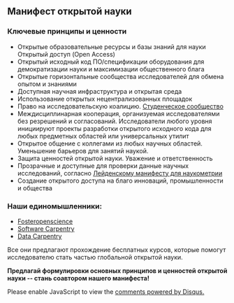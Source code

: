 <!-- ---
disqus: neadb
--- -->
## Манифест открытой науки

### Ключевые принципы и ценности

- Открытые образовательные ресурсы и базы знаний для науки Открытый доступ (Open Access)
- Открытый исходный код ПО/спецификации оборудования для демократизации науки и максимизации общественного блага
- Открытые горизонтальные сообщества исследователей для обмена опытом и знаниями
- Доступная научная инфраструктура и открытая среда
- Использование открытых нецентрализованных площадок
- Право на исследовательскую коалицию. [Студенческое сообщество](http://www.righttoresearch.org/)
- Междисциплинарная кооперация, организуемая исследователями без резрешений и согласований. Исследователи любого уровня инициируют проекты разработки открытого исходного кода для любых предметных областей или универсальных утилит
- Открытое общение с коллегами из любых научных областей. Уменьшение барьеров для занятий наукой.
- Защита ценностей открытой науки. Уважение и ответственность
- Прозрачные и доступные для проверки данные научных исследований, согласно [Лейденскому манифесту для наукометрии](https://www.nature.com/articles/520429a)
- Создание открытого доступа на благо инноваций, промышленности и общества

### Наши единомышленники:

- [Fosteropenscience](https://www.fosteropenscience.eu/)
- [Software Carpentry](https://software-carpentry.org/)
- [Data Carpentry](https://datacarpentry.org/)

Все они предлагают прохождение бесплатных курсов, которые помогут исследователю стать частью глобальной открытой науки.


**Предлагай формулировки основных принципов и ценностей открытой науки -- стань соавтором нашего манифеста!**



<div id="disqus_thread"></div>
<script>
    /**
    *  RECOMMENDED CONFIGURATION VARIABLES: EDIT AND UNCOMMENT THE SECTION BELOW TO INSERT DYNAMIC VALUES FROM YOUR PLATFORM OR CMS.
    *  LEARN WHY DEFINING THESE VARIABLES IS IMPORTANT: https://disqus.com/admin/universalcode/#configuration-variables    */
    /*
    var disqus_config = function () {
    this.page.url = PAGE_URL;  // Replace PAGE_URL with your page's canonical URL variable
    this.page.identifier = PAGE_IDENTIFIER; // Replace PAGE_IDENTIFIER with your page's unique identifier variable
    };
    */
    (function() { // DON'T EDIT BELOW THIS LINE
    var d = document, s = d.createElement('script');
    s.src = 'https://neadb.disqus.com/embed.js';
    s.setAttribute('data-timestamp', +new Date());
    (d.head || d.body).appendChild(s);
    })();
</script>
<noscript>Please enable JavaScript to view the <a href="https://disqus.com/?ref_noscript">comments powered by Disqus.</a></noscript>